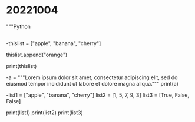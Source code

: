 # 20221004
"""Python
##
-thislist = ["apple", "banana", "cherry"]

 thislist.append("orange")

 print(thislist)
 
 
-a = """Lorem ipsum dolor sit amet,
consectetur adipiscing elit,
sed do eiusmod tempor incididunt
ut labore et dolore magna aliqua."""
print(a)

-list1 = ["apple", "banana", "cherry"]
 list2 = [1, 5, 7, 9, 3]
 list3 = [True, False, False]

 print(list1)
 print(list2)
 print(list3)









